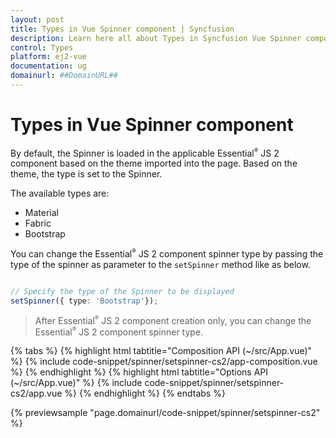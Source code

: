 ```yaml
---
layout: post
title: Types in Vue Spinner component | Syncfusion
description: Learn here all about Types in Syncfusion Vue Spinner component of Syncfusion Essential JS 2 and more.
control: Types 
platform: ej2-vue
documentation: ug
domainurl: ##DomainURL##
---
```


# Types in Vue Spinner component

By default, the Spinner is loaded in the applicable Essential<sup style="font-size:70%">&reg;</sup> JS 2 component based on the theme imported into the page. Based on the theme, the type is set to the Spinner.

The available types are:
* Material
* Fabric
* Bootstrap

You can change the Essential<sup style="font-size:70%">&reg;</sup> JS 2 component spinner type by passing the type of the spinner as parameter to the `setSpinner` method like as below.

```ts

// Specify the type of the Spinner to be displayed
setSpinner({ type: 'Bootstrap'});
```

> After Essential<sup style="font-size:70%">&reg;</sup> JS 2 component creation only, you can change the Essential<sup style="font-size:70%">&reg;</sup> JS 2 component spinner type.

{% tabs %}
{% highlight html tabtitle="Composition API (~/src/App.vue)" %}
{% include code-snippet/spinner/setspinner-cs2/app-composition.vue %}
{% endhighlight %}
{% highlight html tabtitle="Options API (~/src/App.vue)" %}
{% include code-snippet/spinner/setspinner-cs2/app.vue %}
{% endhighlight %}
{% endtabs %}
        
{% previewsample "page.domainurl/code-snippet/spinner/setspinner-cs2" %}
